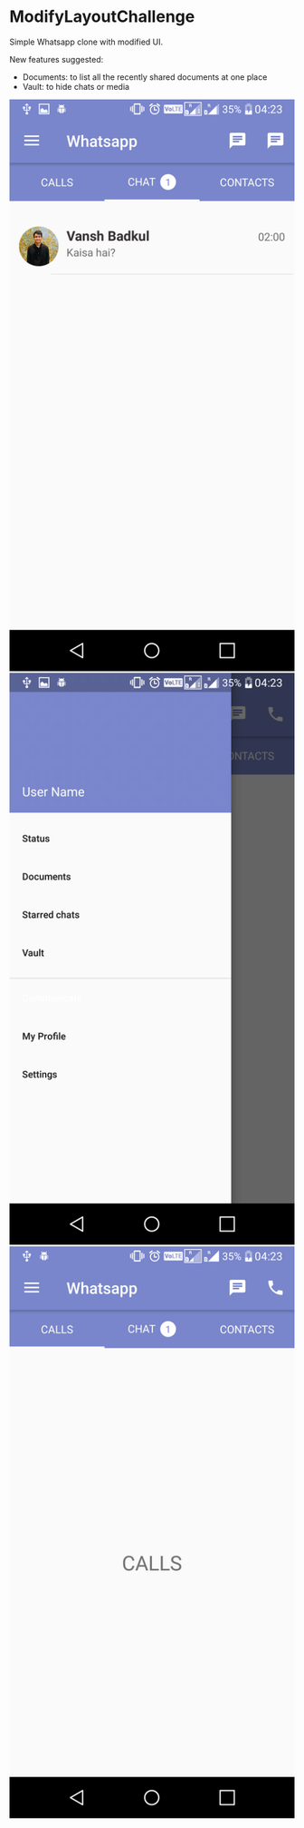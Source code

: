 # ModifyLayoutChallenge

Simple Whatsapp clone with modified UI.

New features suggested: 
  - Documents: to list all the recently shared documents at one place
  - Vault: to hide chats or media
  
  ![alt text](https://github.com/vansh1sh/ModifyLayoutChallenge/blob/master/Screenshots/3.png)
  ![alt text](https://github.com/vansh1sh/ModifyLayoutChallenge/blob/master/Screenshots/2.png)
  ![alt text](https://github.com/vansh1sh/ModifyLayoutChallenge/blob/master/Screenshots/1.png)
